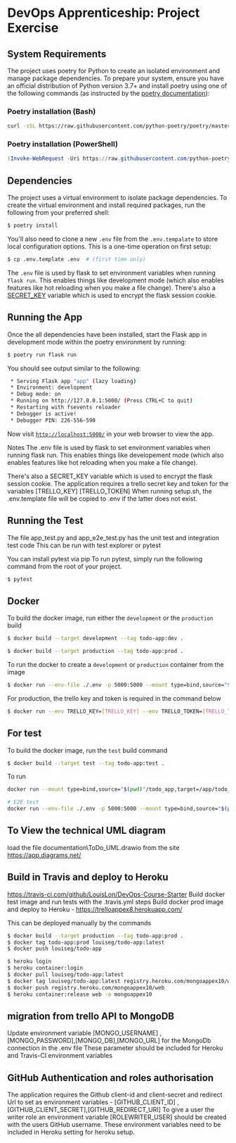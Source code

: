# DevOps Apprenticeship: Project Exercise

## System Requirements

The project uses poetry for Python to create an isolated environment and manage package dependencies. To prepare your system, ensure you have an official distribution of Python version 3.7+ and install poetry using one of the following commands (as instructed by the [poetry documentation](https://python-poetry.org/docs/#system-requirements)):

### Poetry installation (Bash)

```bash
curl -sSL https://raw.githubusercontent.com/python-poetry/poetry/master/get-poetry.py | python
```

### Poetry installation (PowerShell)

```powershell
(Invoke-WebRequest -Uri https://raw.githubusercontent.com/python-poetry/poetry/master/get-poetry.py -UseBasicParsing).Content | python
```

## Dependencies

The project uses a virtual environment to isolate package dependencies. To create the virtual environment and install required packages, run the following from your preferred shell:

```bash
$ poetry install
```

You'll also need to clone a new `.env` file from the `.env.tempalate` to store local configuration options. This is a one-time operation on first setup:

```bash
$ cp .env.template .env  # (first time only)
```

The `.env` file is used by flask to set environment variables when running `flask run`. This enables things like development mode (which also enables features like hot reloading when you make a file change). There's also a [SECRET_KEY](https://flask.palletsprojects.com/en/1.1.x/config/#SECRET_KEY) variable which is used to encrypt the flask session cookie.

## Running the App

Once the all dependencies have been installed, start the Flask app in development mode within the poetry environment by running:
```bash
$ poetry run flask run
```

You should see output similar to the following:
```bash
 * Serving Flask app "app" (lazy loading)
 * Environment: development
 * Debug mode: on
 * Running on http://127.0.0.1:5000/ (Press CTRL+C to quit)
 * Restarting with fsevents reloader
 * Debugger is active!
 * Debugger PIN: 226-556-590
```
Now visit [`http://localhost:5000/`](http://localhost:5000/) in your web browser to view the app.

Notes
The .env file is used by flask to set environment variables when running flask run. This enables things like developement mode (which also enables features like hot reloading when you make a file change).

There's also a SECRET_KEY variable which is used to encrypt the flask session cookie.
The application requires a trello secret key and token for the variables [TRELLO_KEY] [TRELLO_TOKEN] When running setup.sh, the .env.template file will be copied to .env if the latter does not exist.

## Running the Test
The file app_test.py and app_e2e_test.py has the unit test and integration test code
This can be run with test explorer or pytest

You can install pytest via pip
To run pytest, simply run the following command from the root of your project.
```bash
$ pytest
```
## Docker
To build the docker image, run either the `development` or the `production` build
```bash
$ docker build --target development --tag todo-app:dev .
```
```bash
$ docker build --target production --tag todo-app:prod .
```

To run the docker to create a `development` or `production` container from the image
```bash
$ docker run --env-file ./.env -p 5000:5000 --mount type=bind,source="$(pwd)"/todo_app,target=/app/todo_app todo-app:dev
```
For production, the trello key and token is required in the command below
```bash
$ docker run --env TRELLO_KEY=[TRELLO_KEY] --env TRELLO_TOKEN=[TRELLO_TOKEN] --env TRELLO_BOARD_ID=[TRELLO_BOARD_ID] -d -p 127.0.0.1:5000:5000 todo-app:prod
```
## For test
To build the docker image, run the `test` build command
```bash
$ docker build --target test --tag todo-app:test .
```
To run
```bash
docker run --mount type=bind,source="$(pwd)"/todo_app,target=/app/todo_app todo-app:test  todo_app/tests/

# E2E test
docker run --env-file ./.env -p 5000:5000 --mount type=bind,source="$(pwd)"/todo_app,target=/app/todo_app todo-app:test todo_app/tests_e2e/
```
## To View the technical UML diagram
load the file documentation\ToDo_UML.drawio from the site https://app.diagrams.net/

## Build in Travis and deploy to Heroku
https://travis-ci.com/github/LouisLon/DevOps-Course-Starter
Build docker test image and run tests with the .travis.yml steps
Build docker prod image and deploy to Heroku - https://trelloappex8.herokuapp.com/

This can be deployed manually by the commands
```bash
$ docker build --target production --tag todo-app:prod .
$ docker tag todo-app:prod louiseg/todo-app:latest
$ docker push louiseg/todo-app

$ heroku login
$ heroku container:login
$ docker pull louiseg/todo-app:latest
$ docker tag louiseg/todo-app:latest registry.heroku.com/mongoappex10/web
$ docker push registry.heroku.com/mongoappex10/web
$ heroku container:release web -a mongoappex10 
```
## migration from trello API to MongoDB
Update environment variable [MONGO_USERNAME] ,[MONGO_PASSWORD],[MONGO_DB],[MONGO_URL] for the MongoDb connection in the .env file
These parameter should be included for Heroku and Travis-CI environment variables

## GitHub Authentication and roles authorisation
The application requires the Github client-id and client-secret and redirect Url to set as environment variables -
[GITHUB_CLIENT_ID] ,[GITHUB_CLIENT_SECRET],[GITHUB_REDIRECT_URI]
To give a user the writer role an environment variable [ROLEWRITER_USER] should be created with the users GitHub username.
These environment variables need to be included in Heroku setting for heroku setup.
